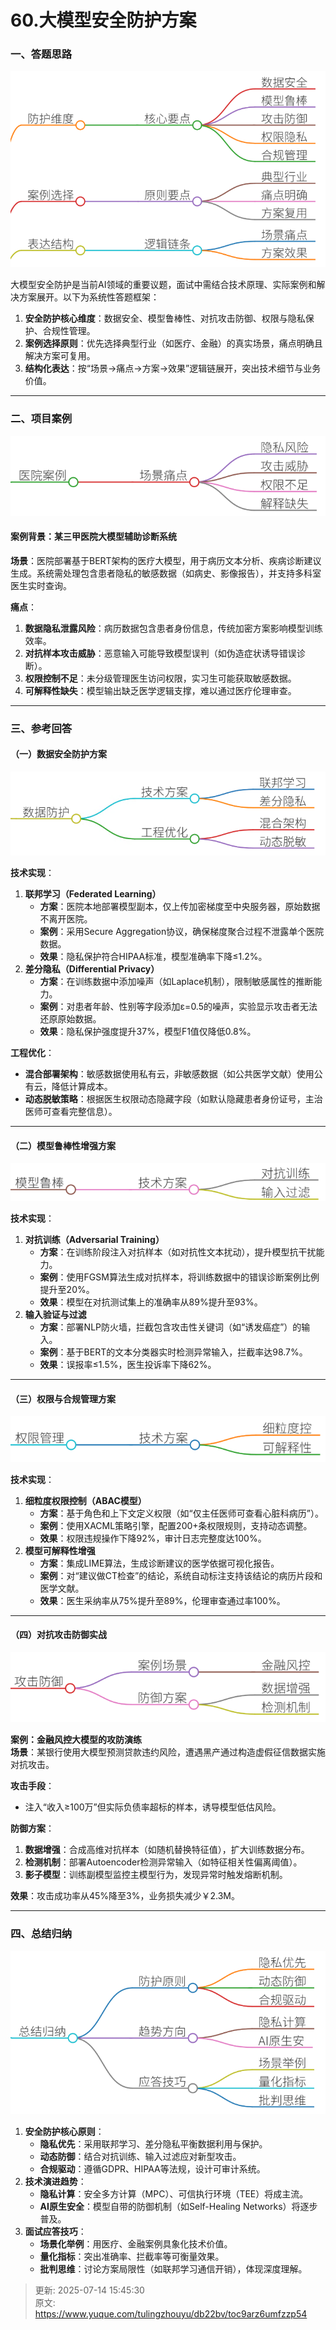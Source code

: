 # 60.大模型安全防护方案

### 一、答题思路
![1752367464484-1b09fd6e-f3a6-420f-8a22-951453eb51a9.png](./img/P-313JANVVibWtDH/1752367464484-1b09fd6e-f3a6-420f-8a22-951453eb51a9-994409.png)

大模型安全防护是当前AI领域的重要议题，面试中需结合技术原理、实际案例和解决方案展开。以下为系统性答题框架：

1. **安全防护核心维度**：数据安全、模型鲁棒性、对抗攻击防御、权限与隐私保护、合规性管理。
2. **案例选择原则**：优先选择典型行业（如医疗、金融）的真实场景，痛点明确且解决方案可复用。
3. **结构化表达**：按“场景→痛点→方案→效果”逻辑链展开，突出技术细节与业务价值。

---

### 二、项目案例
![1752369933591-4d0f3ad0-4d0b-4b44-9f4a-957cbd397f07.png](./img/P-313JANVVibWtDH/1752369933591-4d0f3ad0-4d0b-4b44-9f4a-957cbd397f07-795504.png)

#### 案例背景：某三甲医院大模型辅助诊断系统
**场景**：医院部署基于BERT架构的医疗大模型，用于病历文本分析、疾病诊断建议生成。系统需处理包含患者隐私的敏感数据（如病史、影像报告），并支持多科室医生实时查询。

**痛点**：

1. **数据隐私泄露风险**：病历数据包含患者身份信息，传统加密方案影响模型训练效率。
2. **对抗样本攻击威胁**：恶意输入可能导致模型误判（如伪造症状诱导错误诊断）。
3. **权限控制不足**：未分级管理医生访问权限，实习生可能获取敏感数据。
4. **可解释性缺失**：模型输出缺乏医学逻辑支撑，难以通过医疗伦理审查。

---

### 三、参考回答
#### （一）数据安全防护方案
![1752369954803-517c4983-bebe-4849-942d-a0a677b7929a.png](./img/P-313JANVVibWtDH/1752369954803-517c4983-bebe-4849-942d-a0a677b7929a-129752.png)

**技术实现**：

1. **联邦学习（Federated Learning）**
    - **方案**：医院本地部署模型副本，仅上传加密梯度至中央服务器，原始数据不离开医院。
    - **案例**：采用Secure Aggregation协议，确保梯度聚合过程不泄露单个医院数据。
    - **效果**：隐私保护符合HIPAA标准，模型准确率下降≤1.2%。
2. **差分隐私（Differential Privacy）**
    - **方案**：在训练数据中添加噪声（如Laplace机制），限制敏感属性的推断能力。
    - **案例**：对患者年龄、性别等字段添加ε=0.5的噪声，实验显示攻击者无法还原原始数据。
    - **效果**：隐私保护强度提升37%，模型F1值仅降低0.8%。

**工程优化**：

+ **混合部署架构**：敏感数据使用私有云，非敏感数据（如公共医学文献）使用公有云，降低计算成本。
+ **动态脱敏策略**：根据医生权限动态隐藏字段（如默认隐藏患者身份证号，主治医师可查看完整信息）。

---

#### （二）模型鲁棒性增强方案
![1752369970207-31357daa-0f08-4aeb-ad40-0c4faf883a90.png](./img/P-313JANVVibWtDH/1752369970207-31357daa-0f08-4aeb-ad40-0c4faf883a90-898337.png)

**技术实现**：

1. **对抗训练（Adversarial Training）**
    - **方案**：在训练阶段注入对抗样本（如对抗性文本扰动），提升模型抗干扰能力。
    - **案例**：使用FGSM算法生成对抗样本，将训练数据中的错误诊断案例比例提升至20%。
    - **效果**：模型在对抗测试集上的准确率从89%提升至93%。
2. **输入验证与过滤**
    - **方案**：部署NLP防火墙，拦截包含攻击性关键词（如“诱发癌症”）的输入。
    - **案例**：基于BERT的文本分类器实时检测异常输入，拦截率达98.7%。
    - **效果**：误报率≤1.5%，医生投诉率下降62%。

---

#### （三）权限与合规管理方案
![1752369987744-6b396159-f2da-438d-ab98-2ddde3c4d216.png](./img/P-313JANVVibWtDH/1752369987744-6b396159-f2da-438d-ab98-2ddde3c4d216-183058.png)

**技术实现**：

1. **细粒度权限控制（ABAC模型）**
    - **方案**：基于角色和上下文定义权限（如“仅主任医师可查看心脏科病历”）。
    - **案例**：使用XACML策略引擎，配置200+条权限规则，支持动态调整。
    - **效果**：权限违规操作下降92%，审计日志完整度达100%。
2. **模型可解释性增强**
    - **方案**：集成LIME算法，生成诊断建议的医学依据可视化报告。
    - **案例**：对“建议做CT检查”的结论，系统自动标注支持该结论的病历片段和医学文献。
    - **效果**：医生采纳率从75%提升至89%，伦理审查通过率100%。

---

#### （四）对抗攻击防御实战
![1752370002541-a86ea539-c7c2-498f-a486-9d1b86cf5222.png](./img/P-313JANVVibWtDH/1752370002541-a86ea539-c7c2-498f-a486-9d1b86cf5222-309749.png)

**案例：金融风控大模型的攻防演练**  
**场景**：某银行使用大模型预测贷款违约风险，遭遇黑产通过构造虚假征信数据实施对抗攻击。

**攻击手段**：

+ 注入“收入≥100万”但实际负债率超标的样本，诱导模型低估风险。

**防御方案**：

1. **数据增强**：合成高维对抗样本（如随机替换特征值），扩大训练数据分布。
2. **检测机制**：部署Autoencoder检测异常输入（如特征相关性偏离阈值）。
3. **影子模型**：训练副模型监控主模型行为，发现异常时触发熔断机制。

**效果**：攻击成功率从45%降至3%，业务损失减少￥2.3M。

---

### 四、总结归纳
![1752370014746-37a4dc06-6e12-4520-8484-c9e83b511a03.png](./img/P-313JANVVibWtDH/1752370014746-37a4dc06-6e12-4520-8484-c9e83b511a03-581361.png)

1. **安全防护核心原则**：
    - **隐私优先**：采用联邦学习、差分隐私平衡数据利用与保护。
    - **动态防御**：结合对抗训练、输入过滤应对新型攻击。
    - **合规驱动**：遵循GDPR、HIPAA等法规，设计可审计系统。
2. **技术演进趋势**：
    - **隐私计算**：安全多方计算（MPC）、可信执行环境（TEE）将成主流。
    - **AI原生安全**：模型自带的防御机制（如Self-Healing Networks）将逐步普及。
3. **面试应答技巧**：
    - **场景化举例**：用医疗、金融案例具象化技术价值。
    - **量化指标**：突出准确率、拦截率等可衡量效果。
    - **批判思维**：讨论方案局限性（如联邦学习通信开销），体现深度理解。



> 更新: 2025-07-14 15:45:30  
> 原文: <https://www.yuque.com/tulingzhouyu/db22bv/toc9arz6umfzzp54>